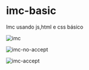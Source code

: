 # imc-basic
Imc usando js,html e css básico


![imc](https://github.com/zMarcio/imc-basic/assets/113918441/6c09c5d6-25c3-4c60-978b-f3ea32cc9195)


![imc-no-accept](https://github.com/zMarcio/imc-basic/assets/113918441/5827d666-fd81-43d2-8571-c8ba444e1cb7)


![imc-accept](https://github.com/zMarcio/imc-basic/assets/113918441/9d4bfb66-1bae-4c10-b603-b2693f231a1c)

